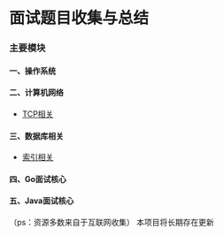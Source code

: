 # 面试题目收集与总结
### 主要模块
#### 一、操作系统
#### 二、计算机网络
* [TCP相关](https://github.com/CoderTH/go_interview/blob/main/计算机网络/TCP相关.md)
#### 三、数据库相关
* [索引相关](https://github.com/CoderTH/interview/blob/main/数据库相关/mysql/索引相关.md)
#### 四、Go面试核心
#### 五、Java面试核心
（ps：资源多数来自于互联网收集）
本项目将长期存在更新

